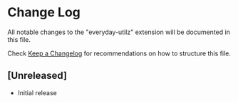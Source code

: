 # Change Log

All notable changes to the "everyday-utilz" extension will be documented in this file.

Check [Keep a Changelog](http://keepachangelog.com/) for recommendations on how to structure this file.

## [Unreleased]

- Initial release